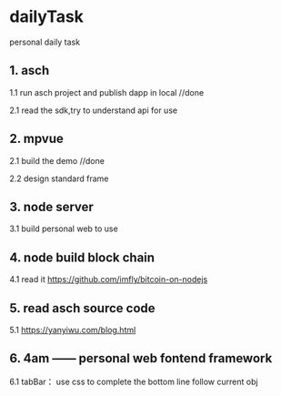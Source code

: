 # dailyTask
personal daily task

## 1. asch
  1.1   run asch project and publish dapp in local //done
  
  2.1   read the sdk,try to understand api for use
 

## 2. mpvue
  2.1 build the demo //done
  
  2.2 design standard frame

## 3. node server

  3.1 build personal web to use

## 4. node build block chain
  4.1 read it https://github.com/imfly/bitcoin-on-nodejs

## 5. read asch source code
  5.1 https://yanyiwu.com/blog.html

## 6. 4am —— personal web fontend framework
  6.1  tabBar： use css to complete the bottom line follow current obj

